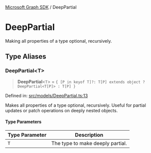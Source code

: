 [Microsoft Graph SDK](README.md) / DeepPartial

# DeepPartial

Making all properties of a type optional, recursively.

## Type Aliases

### DeepPartial\<T\>

> **DeepPartial**\<`T`\> = `{ [P in keyof T]?: T[P] extends object ? DeepPartial<T[P]> : T[P] }`

Defined in: [src/models/DeepPartial.ts:13](https://github.com/Future-Secure-AI/sharepoint-workbook/blob/main/src/models/DeepPartial.ts#L13)

Makes all properties of a type optional, recursively.
Useful for partial updates or patch operations on deeply nested objects.

#### Type Parameters

| Type Parameter | Description |
| ------ | ------ |
| `T` | The type to make deeply partial. |
